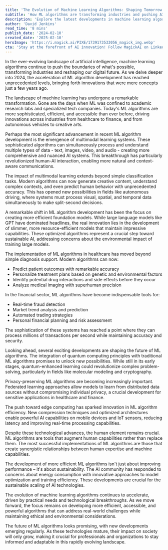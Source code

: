 ```yaml
---
title: 'The Evolution of Machine Learning Algorithms: Shaping Tomorrow''s AI Landscape'
subtitle: 'How ML algorithms are transforming industries and pushing AI boundaries in 2024'
description: 'Explore the latest developments in machine learning algorithms as they transform industries and push the boundaries of AI capabilities. From multimodal learning to quantum-enhanced systems, discover how these innovations are shaping our technological future while addressing crucial concerns about efficiency and sustainability.'
author: 'David Jenkins'
read_time: '8 mins'
publish_date: '2024-02-10'
created_date: '2025-02-10'
heroImage: 'https://i.magick.ai/PIXE/1739173533056_magick_img.webp'
cta: 'Stay at the forefront of AI innovation! Follow MagickAI on LinkedIn for daily insights into the evolving world of machine learning and artificial intelligence.'
---
```


In the ever-evolving landscape of artificial intelligence, machine learning algorithms continue to push the boundaries of what's possible, transforming industries and reshaping our digital future. As we delve deeper into 2024, the acceleration of ML algorithm development has reached unprecedented levels, bringing forth innovations that were mere concepts just a few years ago.

The landscape of machine learning has undergone a remarkable transformation. Gone are the days when ML was confined to academic research labs and specialized tech companies. Today's ML algorithms are more sophisticated, efficient, and accessible than ever before, driving innovations across industries from healthcare to finance, and from autonomous vehicles to creative arts.

Perhaps the most significant advancement in recent ML algorithm development is the emergence of multimodal learning systems. These sophisticated algorithms can simultaneously process and understand multiple types of data - text, images, video, and audio - creating more comprehensive and nuanced AI systems. This breakthrough has particularly revolutionized human-AI interaction, enabling more natural and context-aware communications.

The impact of multimodal learning extends beyond simple classification tasks. Modern algorithms can now generate creative content, understand complex contexts, and even predict human behavior with unprecedented accuracy. This has opened new possibilities in fields like autonomous driving, where systems must process visual, spatial, and temporal data simultaneously to make split-second decisions.

A remarkable shift in ML algorithm development has been the focus on creating more efficient foundation models. While large language models like GPT have dominated headlines, the real innovation lies in the development of slimmer, more resource-efficient models that maintain impressive capabilities. These optimized algorithms represent a crucial step toward sustainable AI, addressing concerns about the environmental impact of training large models.

The implementation of ML algorithms in healthcare has moved beyond simple diagnosis support. Modern algorithms can now:
- Predict patient outcomes with remarkable accuracy
- Personalize treatment plans based on genetic and environmental factors
- Identify potential drug interactions and side effects before they occur
- Analyze medical imaging with superhuman precision

In the financial sector, ML algorithms have become indispensable tools for:
- Real-time fraud detection
- Market trend analysis and prediction
- Automated trading strategies
- Personal financial planning and risk assessment

The sophistication of these systems has reached a point where they can process millions of transactions per second while maintaining accuracy and security.

Looking ahead, several exciting developments are shaping the future of ML algorithms. The integration of quantum computing principles with traditional ML algorithms promises to unlock new possibilities. While still in its early stages, quantum-enhanced learning could revolutionize complex problem-solving, particularly in fields like molecular modeling and cryptography.

Privacy-preserving ML algorithms are becoming increasingly important. Federated learning approaches allow models to learn from distributed data sources without compromising individual privacy, a crucial development for sensitive applications in healthcare and finance.

The push toward edge computing has sparked innovation in ML algorithm efficiency. New compression techniques and optimized architectures enable powerful AI capabilities on mobile devices and IoT sensors, reducing latency and improving real-time processing capabilities.

Despite these technological advances, the human element remains crucial. ML algorithms are tools that augment human capabilities rather than replace them. The most successful implementations of ML algorithms are those that create synergistic relationships between human expertise and machine capabilities.

The development of more efficient ML algorithms isn't just about improving performance – it's about sustainability. The AI community has responded to concerns about energy consumption with innovative approaches to model optimization and training efficiency. These developments are crucial for the sustainable scaling of AI technologies.

The evolution of machine learning algorithms continues to accelerate, driven by practical needs and technological breakthroughs. As we move forward, the focus remains on developing more efficient, accessible, and powerful algorithms that can address real-world challenges while maintaining ethical and environmental considerations.

The future of ML algorithms looks promising, with new developments emerging regularly. As these technologies mature, their impact on society will only grow, making it crucial for professionals and organizations to stay informed and adaptable in this rapidly evolving landscape.